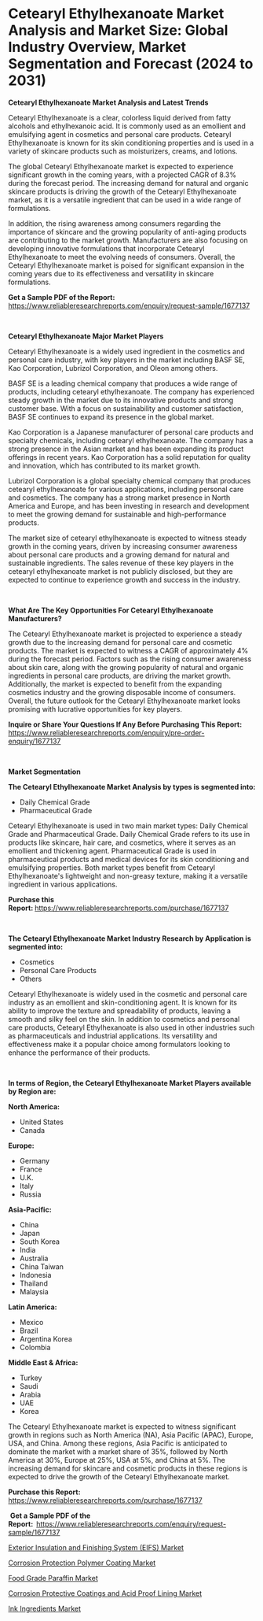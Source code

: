 <p><h1>Cetearyl Ethylhexanoate Market Analysis and Market Size: Global Industry Overview, Market Segmentation and Forecast (2024 to 2031)</h1></p><p><strong>Cetearyl Ethylhexanoate Market Analysis and Latest Trends</strong></p>
<p><p>Cetearyl Ethylhexanoate is a clear, colorless liquid derived from fatty alcohols and ethylhexanoic acid. It is commonly used as an emollient and emulsifying agent in cosmetics and personal care products. Cetearyl Ethylhexanoate is known for its skin conditioning properties and is used in a variety of skincare products such as moisturizers, creams, and lotions.</p><p>The global Cetearyl Ethylhexanoate market is expected to experience significant growth in the coming years, with a projected CAGR of 8.3% during the forecast period. The increasing demand for natural and organic skincare products is driving the growth of the Cetearyl Ethylhexanoate market, as it is a versatile ingredient that can be used in a wide range of formulations.</p><p>In addition, the rising awareness among consumers regarding the importance of skincare and the growing popularity of anti-aging products are contributing to the market growth. Manufacturers are also focusing on developing innovative formulations that incorporate Cetearyl Ethylhexanoate to meet the evolving needs of consumers. Overall, the Cetearyl Ethylhexanoate market is poised for significant expansion in the coming years due to its effectiveness and versatility in skincare formulations.</p></p>
<p><strong>Get a Sample PDF of the Report:&nbsp;</strong> <a href="https://www.reliableresearchreports.com/enquiry/request-sample/1677137">https://www.reliableresearchreports.com/enquiry/request-sample/1677137</a></p>
<p>&nbsp;</p>
<p><strong>Cetearyl Ethylhexanoate Major Market Players</strong></p>
<p><p>Cetearyl Ethylhexanoate is a widely used ingredient in the cosmetics and personal care industry, with key players in the market including BASF SE, Kao Corporation, Lubrizol Corporation, and Oleon among others.</p><p>BASF SE is a leading chemical company that produces a wide range of products, including cetearyl ethylhexanoate. The company has experienced steady growth in the market due to its innovative products and strong customer base. With a focus on sustainability and customer satisfaction, BASF SE continues to expand its presence in the global market.</p><p>Kao Corporation is a Japanese manufacturer of personal care products and specialty chemicals, including cetearyl ethylhexanoate. The company has a strong presence in the Asian market and has been expanding its product offerings in recent years. Kao Corporation has a solid reputation for quality and innovation, which has contributed to its market growth.</p><p>Lubrizol Corporation is a global specialty chemical company that produces cetearyl ethylhexanoate for various applications, including personal care and cosmetics. The company has a strong market presence in North America and Europe, and has been investing in research and development to meet the growing demand for sustainable and high-performance products.</p><p>The market size of cetearyl ethylhexanoate is expected to witness steady growth in the coming years, driven by increasing consumer awareness about personal care products and a growing demand for natural and sustainable ingredients. The sales revenue of these key players in the cetearyl ethylhexanoate market is not publicly disclosed, but they are expected to continue to experience growth and success in the industry.</p></p>
<p>&nbsp;</p>
<p><strong>What Are The Key Opportunities For Cetearyl Ethylhexanoate Manufacturers?</strong></p>
<p><p>The Cetearyl Ethylhexanoate market is projected to experience a steady growth due to the increasing demand for personal care and cosmetic products. The market is expected to witness a CAGR of approximately 4% during the forecast period. Factors such as the rising consumer awareness about skin care, along with the growing popularity of natural and organic ingredients in personal care products, are driving the market growth. Additionally, the market is expected to benefit from the expanding cosmetics industry and the growing disposable income of consumers. Overall, the future outlook for the Cetearyl Ethylhexanoate market looks promising with lucrative opportunities for key players.</p></p>
<p><strong>Inquire or Share Your Questions If Any Before Purchasing This Report:</strong> <a href="https://www.reliableresearchreports.com/enquiry/pre-order-enquiry/1677137">https://www.reliableresearchreports.com/enquiry/pre-order-enquiry/1677137</a></p>
<p>&nbsp;</p>
<p><strong>Market Segmentation</strong></p>
<p><strong>The Cetearyl Ethylhexanoate Market Analysis by types is segmented into:</strong></p>
<p><ul><li>Daily Chemical Grade</li><li>Pharmaceutical Grade</li></ul></p>
<p><p>Cetearyl Ethylhexanoate is used in two main market types: Daily Chemical Grade and Pharmaceutical Grade. Daily Chemical Grade refers to its use in products like skincare, hair care, and cosmetics, where it serves as an emollient and thickening agent. Pharmaceutical Grade is used in pharmaceutical products and medical devices for its skin conditioning and emulsifying properties. Both market types benefit from Cetearyl Ethylhexanoate's lightweight and non-greasy texture, making it a versatile ingredient in various applications.</p></p>
<p><strong>Purchase this Report:&nbsp;</strong><a href="https://www.reliableresearchreports.com/purchase/1677137">https://www.reliableresearchreports.com/purchase/1677137</a></p>
<p>&nbsp;</p>
<p><strong>The Cetearyl Ethylhexanoate Market Industry Research by Application is segmented into:</strong></p>
<p><ul><li>Cosmetics</li><li>Personal Care Products</li><li>Others</li></ul></p>
<p><p>Cetearyl Ethylhexanoate is widely used in the cosmetic and personal care industry as an emollient and skin-conditioning agent. It is known for its ability to improve the texture and spreadability of products, leaving a smooth and silky feel on the skin. In addition to cosmetics and personal care products, Cetearyl Ethylhexanoate is also used in other industries such as pharmaceuticals and industrial applications. Its versatility and effectiveness make it a popular choice among formulators looking to enhance the performance of their products.</p></p>
<p>&nbsp;</p>
<p><strong>In terms of Region, the Cetearyl Ethylhexanoate Market Players available by Region are:</strong></p>
<p>
    <p> <strong> North America: </strong>
        <ul>
            <li>United States</li>
            <li>Canada</li>
        </ul>
        </p> 
    <p> <strong> Europe: </strong>
        <ul>
            <li>Germany</li>
            <li>France</li>
            <li>U.K.</li>
            <li>Italy</li>
            <li>Russia</li>
        </ul>
        </p> 
    <p> <strong> Asia-Pacific: </strong>
        <ul>
            <li>China</li>
            <li>Japan</li>
            <li>South Korea</li>
            <li>India</li>
            <li>Australia</li>
            <li>China Taiwan</li>
            <li>Indonesia</li>
            <li>Thailand</li>
            <li>Malaysia</li>
        </ul>
        </p> 
    <p> <strong> Latin America: </strong>
        <ul>
            <li>Mexico</li>
            <li>Brazil</li>
            <li>Argentina Korea</li>
            <li>Colombia</li>
        </ul>
        </p> 
    <p> <strong> Middle East & Africa: </strong>
        <ul>
            <li>Turkey</li>
            <li>Saudi</li>
            <li>Arabia</li>
            <li>UAE</li>
            <li>Korea</li>
        </ul>
    </p>
    </p>
<p><p>The Cetearyl Ethylhexanoate market is expected to witness significant growth in regions such as North America (NA), Asia Pacific (APAC), Europe, USA, and China. Among these regions, Asia Pacific is anticipated to dominate the market with a market share of 35%, followed by North America at 30%, Europe at 25%, USA at 5%, and China at 5%. The increasing demand for skincare and cosmetic products in these regions is expected to drive the growth of the Cetearyl Ethylhexanoate market.</p></p>
<p><strong>Purchase this Report: </strong><a href="https://www.reliableresearchreports.com/purchase/1677137">https://www.reliableresearchreports.com/purchase/1677137</a></p>
<p>&nbsp;<strong>Get a Sample PDF of the Report:&nbsp;&nbsp;</strong><a href="https://www.reliableresearchreports.com/enquiry/request-sample/1677137">https://www.reliableresearchreports.com/enquiry/request-sample/1677137</a></p>
<p><strong></strong></p>
<p><p><a href="https://github.com/arionmp/Market-Research-Report-List-2/blob/main/exterior-insulation-and-finishing-system-eifs-market.md">Exterior Insulation and Finishing System (EIFS) Market</a></p><p><a href="https://github.com/JameTravis/Market-Research-Report-List-3/blob/main/corrosion-protection-polymer-coating-market.md">Corrosion Protection Polymer Coating Market</a></p><p><a href="https://github.com/luckyshygirl/Market-Research-Report-List-3/blob/main/food-grade-paraffin-market.md">Food Grade Paraffin Market</a></p><p><a href="https://github.com/vimar16th/Market-Research-Report-List-3/blob/main/corrosion-protective-coatings-and-acid-proof-lining-market.md">Corrosion Protective Coatings and Acid Proof Lining Market</a></p><p><a href="https://github.com/markusgodoy/Market-Research-Report-List-2/blob/main/ink-ingredients-market.md">Ink Ingredients Market</a></p></p>